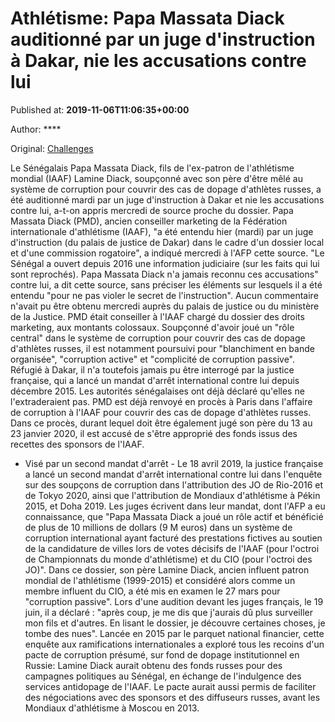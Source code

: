 
# Athlétisme: Papa Massata Diack auditionné par un juge d'instruction à Dakar, nie les accusations contre lui

Published at: **2019-11-06T11:06:35+00:00**

Author: ****

Original: [Challenges](https://www.challenges.fr/sport/athletisme-papa-massata-diack-auditionne-par-un-juge-d-instruction-a-dakar-nie-les-accusations-contre-lui_683384)

Le Sénégalais Papa Massata Diack, fils de l'ex-patron de l'athlétisme mondial (IAAF) Lamine Diack, soupçonné avec son père d'être mêlé au système de corruption pour couvrir des cas de dopage d'athlètes russes, a été auditionné mardi par un juge d'instruction à Dakar et nie les accusations contre lui, a-t-on appris mercredi de source proche du dossier.
Papa Massata Diack (PMD), ancien conseiller marketing de la Fédération internationale d'athlétisme (IAAF), "a été entendu hier (mardi) par un juge d'instruction (du palais de justice de Dakar) dans le cadre d'un dossier local et d'une commission rogatoire", a indiqué mercredi à l'AFP cette source.
"Le Sénégal a ouvert depuis 2016 une information judiciaire (sur les faits qui lui sont reprochés). Papa Massata Diack n'a jamais reconnu ces accusations" contre lui, a dit cette source, sans préciser les éléments sur lesquels il a été entendu "pour ne pas violer le secret de l'instruction".
Aucun commentaire n'avait pu être obtenu mercredi auprès du palais de justice ou du ministère de la Justice.
PMD était conseiller à l'IAAF chargé du dossier des droits marketing, aux montants colossaux.
Soupçonné d'avoir joué un "rôle central" dans le système de corruption pour couvrir des cas de dopage d'athlètes russes, il est notamment poursuivi pour "blanchiment en bande organisée", "corruption active" et "complicité de corruption passive".
Réfugié à Dakar, il n'a toutefois jamais pu être interrogé par la justice française, qui a lancé un mandat d'arrêt international contre lui depuis décembre 2015. Les autorités sénégalaises ont déjà déclaré qu'elles ne l'extraderaient pas.
PMD est déjà renvoyé en procès à Paris dans l'affaire de corruption à l'IAAF pour couvrir des cas de dopage d'athlètes russes.
Dans ce procès, durant lequel doit être également jugé son père du 13 au 23 janvier 2020, il est accusé de s'être approprié des fonds issus des recettes des sponsors de l'IAAF.
- Visé par un second mandat d'arrêt -
Le 18 avril 2019, la justice française a lancé un second mandat d'arrêt international contre lui dans l'enquête sur des soupçons de corruption dans l'attribution des JO de Rio-2016 et de Tokyo 2020, ainsi que l'attribution de Mondiaux d'athlétisme à Pékin 2015, et Doha 2019.
Les juges écrivent dans leur mandat, dont l'AFP a eu connaissance, que "Papa Massata Diack a joué un rôle actif et bénéficié de plus de 10 millions de dollars (9 M euros) dans un système de corruption international ayant facturé des prestations fictives au soutien de la candidature de villes lors de votes décisifs de l'IAAF (pour l'octroi de Championnats du monde d'athlétisme) et du CIO (pour l'octroi des JO)".
Dans ce dossier, son père Lamine Diack, ancien influent patron mondial de l'athlétisme (1999-2015) et considéré alors comme un membre influent du CIO, a été mis en examen le 27 mars pour "corruption passive".
Lors d'une audition devant les juges français, le 19 juin, il a déclaré : "après coup, je me dis que j'aurais dû plus surveiller mon fils et d'autres. En lisant le dossier, je découvre certaines choses, je tombe des nues".
Lancée en 2015 par le parquet national financier, cette enquête aux ramifications internationales a exploré tous les recoins d'un pacte de corruption présumé, sur fond de dopage institutionnel en Russie: Lamine Diack aurait obtenu des fonds russes pour des campagnes politiques au Sénégal, en échange de l'indulgence des services antidopage de l'IAAF.
Le pacte aurait aussi permis de faciliter des négociations avec des sponsors et des diffuseurs russes, avant les Mondiaux d'athlétisme à Moscou en 2013.
